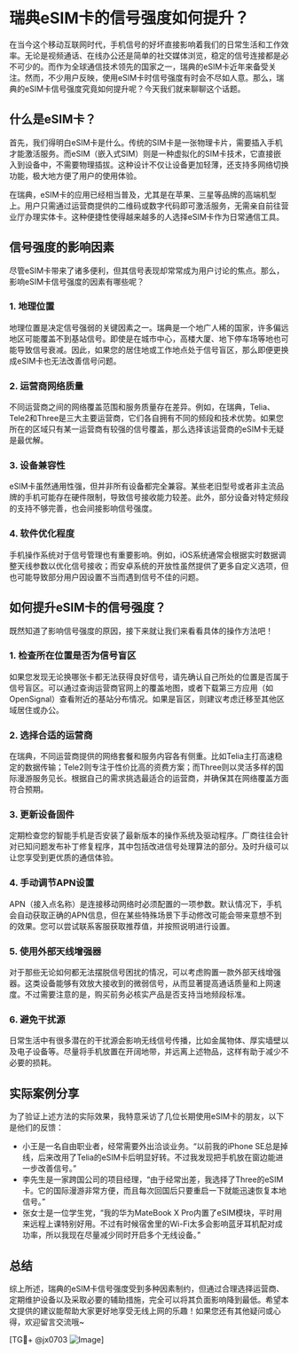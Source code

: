 # 瑞典eSIM卡的信号强度如何提升？

在当今这个移动互联网时代，手机信号的好坏直接影响着我们的日常生活和工作效率。无论是视频通话、在线办公还是简单的社交媒体浏览，稳定的信号连接都是必不可少的。而作为全球通信技术领先的国家之一，瑞典的eSIM卡近年来备受关注。然而，不少用户反映，使用eSIM卡时信号强度有时会不尽如人意。那么，瑞典的eSIM卡信号强度究竟如何提升呢？今天我们就来聊聊这个话题。

## 什么是eSIM卡？

首先，我们得明白eSIM卡是什么。传统的SIM卡是一张物理卡片，需要插入手机才能激活服务。而eSIM（嵌入式SIM）则是一种虚拟化的SIM卡技术，它直接嵌入到设备中，不需要物理插拔。这种设计不仅让设备更加轻薄，还支持多网络切换功能，极大地方便了用户的使用体验。

在瑞典，eSIM卡的应用已经相当普及，尤其是在苹果、三星等品牌的高端机型上。用户只需通过运营商提供的二维码或数字代码即可激活服务，无需亲自前往营业厅办理实体卡。这种便捷性使得越来越多的人选择eSIM卡作为日常通信工具。

## 信号强度的影响因素

尽管eSIM卡带来了诸多便利，但其信号表现却常常成为用户讨论的焦点。那么，影响eSIM卡信号强度的因素有哪些呢？

### 1. **地理位置**
   地理位置是决定信号强弱的关键因素之一。瑞典是一个地广人稀的国家，许多偏远地区可能覆盖不到基站信号。即使是在城市中心，高楼大厦、地下停车场等地也可能导致信号衰减。因此，如果您的居住地或工作地点处于信号盲区，那么即便更换成eSIM卡也无法改善信号问题。

### 2. **运营商网络质量**
   不同运营商之间的网络覆盖范围和服务质量存在差异。例如，在瑞典，Telia、Tele2和Three是三大主要运营商，它们各自拥有不同的频段和技术优势。如果您所在的区域只有某一运营商有较强的信号覆盖，那么选择该运营商的eSIM卡无疑是最优解。

### 3. **设备兼容性**
   eSIM卡虽然通用性强，但并非所有设备都完全兼容。某些老旧型号或者非主流品牌的手机可能存在硬件限制，导致信号接收能力较差。此外，部分设备对特定频段的支持不够完善，也会间接影响信号强度。

### 4. **软件优化程度**
   手机操作系统对于信号管理也有重要影响。例如，iOS系统通常会根据实时数据调整天线参数以优化信号接收；而安卓系统的开放性虽然提供了更多自定义选项，但也可能导致部分用户因设置不当而遇到信号不佳的问题。

## 如何提升eSIM卡的信号强度？

既然知道了影响信号强度的原因，接下来就让我们来看看具体的操作方法吧！

### 1. **检查所在位置是否为信号盲区**
   如果您发现无论换哪张卡都无法获得良好信号，请先确认自己所处的位置是否属于信号盲区。可以通过查询运营商官网上的覆盖地图，或者下载第三方应用（如OpenSignal）查看附近的基站分布情况。如果是盲区，则建议考虑迁移至其他区域居住或办公。

### 2. **选择合适的运营商**
   在瑞典，不同运营商提供的网络套餐和服务内容各有侧重。比如Telia主打高速稳定的数据传输；Tele2则专注于性价比高的资费方案；而Three则以灵活多样的国际漫游服务见长。根据自己的需求挑选最适合的运营商，并确保其在网络覆盖方面符合预期。

### 3. **更新设备固件**
   定期检查您的智能手机是否安装了最新版本的操作系统及驱动程序。厂商往往会针对已知问题发布补丁修复程序，其中包括改进信号处理算法的部分。及时升级可以让您享受到更优质的通信体验。

### 4. **手动调节APN设置**
   APN（接入点名称）是连接移动网络时必须配置的一项参数。默认情况下，手机会自动获取正确的APN信息，但在某些特殊场景下手动修改可能会带来意想不到的效果。您可以尝试联系客服获取推荐值，并按照说明进行设置。

### 5. **使用外部天线增强器**
   对于那些无论如何都无法摆脱信号困扰的情况，可以考虑购置一款外部天线增强器。这类设备能够有效放大接收到的微弱信号，从而显著提高通话质量和上网速度。不过需要注意的是，购买前务必核实产品是否支持当地频段标准。

### 6. **避免干扰源**
   日常生活中有很多潜在的干扰源会影响无线信号传播，比如金属物体、厚实墙壁以及电子设备等。尽量将手机放置在开阔地带，并远离上述物品，这样有助于减少不必要的损耗。

## 实际案例分享

为了验证上述方法的实际效果，我特意采访了几位长期使用eSIM卡的朋友，以下是他们的反馈：

- 小王是一名自由职业者，经常需要外出洽谈业务。“以前我的iPhone SE总是掉线，后来改用了Telia的eSIM卡后明显好转。不过我发现把手机放在窗边能进一步改善信号。”
- 李先生是一家跨国公司的项目经理，“由于经常出差，我选择了Three的eSIM卡。它的国际漫游非常方便，而且每次回国后只要重启一下就能迅速恢复本地信号。”
- 张女士是一位学生党，“我的华为MateBook X Pro内置了eSIM模块，平时用来远程上课特别好用。不过有时候宿舍里的Wi-Fi太多会影响蓝牙耳机配对成功率，所以我现在尽量减少同时开启多个无线设备。”

## 总结

综上所述，瑞典的eSIM卡信号强度受到多种因素制约，但通过合理选择运营商、定期维护设备以及采取必要的辅助措施，完全可以将其负面影响降到最低。希望本文提供的建议能帮助大家更好地享受无线上网的乐趣！如果您还有其他疑问或心得，欢迎留言交流哦~

[TG💪+ @jx0703 ![Image](https://github.com/user-attachments/assets/dbca1d08-cadb-493c-b0ec-ad6f7a83f270)]
